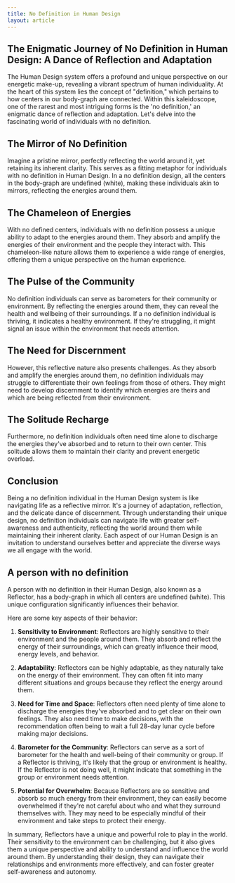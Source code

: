 ```yaml
---
title: No Definition in Human Design
layout: article
---
```

## The Enigmatic Journey of No Definition in Human Design: A Dance of Reflection and Adaptation

The Human Design system offers a profound and unique perspective on our energetic make-up, revealing a vibrant spectrum of human individuality. At the heart of this system lies the concept of "definition," which pertains to how centers in our body-graph are connected. Within this kaleidoscope, one of the rarest and most intriguing forms is the 'no definition,' an enigmatic dance of reflection and adaptation. Let's delve into the fascinating world of individuals with no definition.

## The Mirror of No Definition

Imagine a pristine mirror, perfectly reflecting the world around it, yet retaining its inherent clarity. This serves as a fitting metaphor for individuals with no definition in Human Design. In a no definition design, all the centers in the body-graph are undefined (white), making these individuals akin to mirrors, reflecting the energies around them.

## The Chameleon of Energies

With no defined centers, individuals with no definition possess a unique ability to adapt to the energies around them. They absorb and amplify the energies of their environment and the people they interact with. This chameleon-like nature allows them to experience a wide range of energies, offering them a unique perspective on the human experience.

## The Pulse of the Community

No definition individuals can serve as barometers for their community or environment. By reflecting the energies around them, they can reveal the health and wellbeing of their surroundings. If a no definition individual is thriving, it indicates a healthy environment. If they're struggling, it might signal an issue within the environment that needs attention.

## The Need for Discernment

However, this reflective nature also presents challenges. As they absorb and amplify the energies around them, no definition individuals may struggle to differentiate their own feelings from those of others. They might need to develop discernment to identify which energies are theirs and which are being reflected from their environment.

## The Solitude Recharge

Furthermore, no definition individuals often need time alone to discharge the energies they've absorbed and to return to their own center. This solitude allows them to maintain their clarity and prevent energetic overload.

## Conclusion

Being a no definition individual in the Human Design system is like navigating life as a reflective mirror. It's a journey of adaptation, reflection, and the delicate dance of discernment. Through understanding their unique design, no definition individuals can navigate life with greater self-awareness and authenticity, reflecting the world around them while maintaining their inherent clarity. Each aspect of our Human Design is an invitation to understand ourselves better and appreciate the diverse ways we all engage with the world.

## A person with no definition

A person with no definition in their Human Design, also known as a Reflector, has a body-graph in which all centers are undefined (white). This unique configuration significantly influences their behavior.

Here are some key aspects of their behavior:

1. **Sensitivity to Environment**: Reflectors are highly sensitive to their environment and the people around them. They absorb and reflect the energy of their surroundings, which can greatly influence their mood, energy levels, and behavior.

2. **Adaptability**: Reflectors can be highly adaptable, as they naturally take on the energy of their environment. They can often fit into many different situations and groups because they reflect the energy around them.

3. **Need for Time and Space**: Reflectors often need plenty of time alone to discharge the energies they've absorbed and to get clear on their own feelings. They also need time to make decisions, with the recommendation often being to wait a full 28-day lunar cycle before making major decisions.

4. **Barometer for the Community**: Reflectors can serve as a sort of barometer for the health and well-being of their community or group. If a Reflector is thriving, it's likely that the group or environment is healthy. If the Reflector is not doing well, it might indicate that something in the group or environment needs attention.

5. **Potential for Overwhelm**: Because Reflectors are so sensitive and absorb so much energy from their environment, they can easily become overwhelmed if they're not careful about who and what they surround themselves with. They may need to be especially mindful of their environment and take steps to protect their energy.

In summary, Reflectors have a unique and powerful role to play in the world. Their sensitivity to the environment can be challenging, but it also gives them a unique perspective and ability to understand and influence the world around them. By understanding their design, they can navigate their relationships and environments more effectively, and can foster greater self-awareness and autonomy.